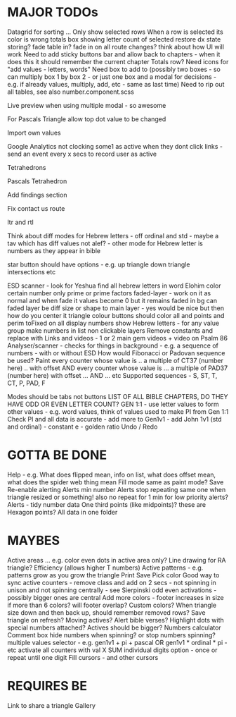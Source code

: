 MAJOR TODOs
===========

Datagrid for sorting ...
Only show selected rows
When a row is selected its color is wrong
totals box showing letter count of selected
restore dx state storing?
fade table in? fade in on all route changes?
think about how UI will work
Need to add sticky buttons bar and allow back to chapters - when it does this it should remember the current chapter
Totals row?
Need icons for "add values - letters, words"
Need box to add to (possibly two boxes - so can multiply box 1 by box 2 - or just one box and a modal for decisions - e.g. if already values, multiply, add, etc - same as last time)
Need to rip out all tables, see also number.component.scss


Live preview when using multiple modal - so awesome

For Pascals Triangle allow top dot value to be changed

Import own values

Google Analytics not clocking some1 as active when they dont click links - send an event every x secs to record user as active

Tetrahedrons

Pascals Tetrahedron

Add findings section

Fix contact us route

ltr and rtl

Think about diff modes for Hebrew letters - off ordinal and std - maybe a tav which has diff values not alef? - other mode for Hebrew letter is numbers as they appear in bible

star button should have options - e.g. up triangle down triangle intersections etc


ESD scanner - look for Yeshua
find all hebrew letters in word Elohim
color certain number only
prime or prime factors
faded-layer - work on it as normal and when fade it values become 0 but it remains faded in bg
can faded layer be diff size or shape to main layer - yes would be nice but then how do you center it
triangle colour buttons should color all and points and perim
toFixed on all display numbers
show Hebrew letters - for any value group
make numbers in list non clickable
layers
Remove constants and replace with Links and videos - 1 or 2 main gem videos + video on Psalm 86
Analyser/scanner - checks for things in background - e.g. a sequence of numbers - with or without ESD
How would Fibonacci or Padovan sequence be used?
Paint every counter whose value is .. a multiple of CT37 (number here) .. with offset AND every counter whose value is ... a multiple of PAD37 (number here) with offset ... AND ... etc
Supported sequences - S, ST, T, CT, P, PAD, F

Modes should be tabs not buttons
LIST OF ALL BIBLE CHAPTERS, DO THEY HAVE ODD OR EVEN LETTER COUNT?
GEN 1:1 - use letter values to form other values - e.g. word values, think of values used to make PI from Gen 1:1
Check PI and all data is accurate - add more to Gen1v1 - add John 1v1 (std and ordinal) - constant e - golden ratio
Undo / Redo

GOTTA BE DONE
=============

Help - e.g. What does flipped mean, info on list, what does offset mean, what does the spider web thing mean
Fill mode same as paint mode?
Save
Re-enable alerting
Alerts min number
Alerts stop repeating same one when triangle resized or something! also no repeat for 1 min for low priority alerts?
Alerts - tidy number data
One third points (like midpoints)? these are Hexagon points?
All data in one folder

MAYBES
======

Active areas ... e.g. color even dots in active area only?
Line drawing for RA triangle?
Efficiency (allows higher T numbers)
Active patterns - e.g. patterns grow as you grow the triangle
Print
Save
Pick color
Good way to sync active counters - remove class and add on 2 secs - not spinning in unison and not spinning centrally - see Sierpinski odd even activations - possibly bigger ones are central
Add more colors - footer increases in size if more than 6 colors? will footer overlap?
Custom colors?
When triangle size down and then back up, should remember removed rows?
Save triangle on refresh?
Moving actives?
Alert bible verses?
Highlight dots with special numbers attached?
Actives should be bigger?
Numbers calculator
Comment box
hide numbers when spinning? or stop numbers spinning?
multiple values selector - e.g. gen1v1 + pi + pascal OR gen1v1 * ordinal * pi - etc
activate all counters with val X
SUM individual digits option - once or repeat until one digit
Fill cursors - and other cursors

REQUIRES BE
===========

Link to share a triangle
Gallery
